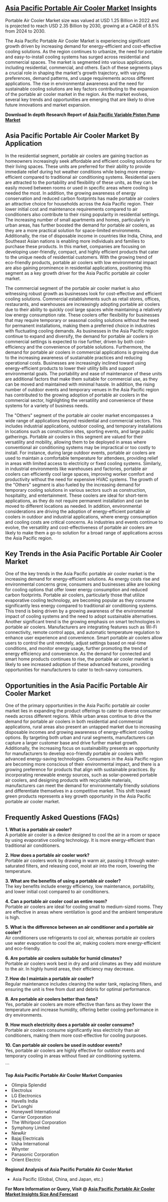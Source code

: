 <h2><a href="https://www.verifiedmarketreports.com/download-sample/?rid=354048&amp;utm_source=Github-Feb&amp;utm_medium=219" target="_blank">Asia Pacific Portable Air Cooler Market</a> Insights</h2><p>Portable Air Cooler Market size was valued at USD 1.25 Billion in 2022 and is projected to reach USD 2.35 Billion by 2030, growing at a CAGR of 8.5% from 2024 to 2030.</p><p><p>The Asia Pacific Portable Air Cooler Market is experiencing significant growth driven by increasing demand for energy-efficient and cost-effective cooling solutions. As the region continues to urbanize, the need for portable and easy-to-install cooling systems has surged across residential and commercial spaces. The market is segmented into various applications, including residential, commercial, and others. Each of these segments plays a crucial role in shaping the market's growth trajectory, with varying preferences, demand patterns, and usage requirements across different applications. The rise in environmental awareness and the need for sustainable cooling solutions are key factors contributing to the expansion of the portable air cooler market in the region. As the market evolves, several key trends and opportunities are emerging that are likely to drive future innovations and market expansion. <p><strong>Download In depth Research Report of <a href="https://www.verifiedmarketreports.com/download-sample/?rid=236118&amp;utm_source=Pulse-Dec&amp;utm_medium=219" target="_blank">Asia Pacific Variable Piston Pump Market</a></strong></p> </p> <h2>Asia Pacific Portable Air Cooler Market By Application</h2> <p>In the residential segment, portable air coolers are gaining traction as homeowners increasingly seek affordable and efficient cooling solutions for their living spaces. These units are preferred for their ability to provide immediate relief during hot weather conditions while being more energy-efficient compared to traditional air conditioning systems. Residential users are attracted to the portability and flexibility of these units, as they can be easily moved between rooms or used in specific areas where cooling is needed the most. In addition, the growing awareness of energy conservation and reduced carbon footprints has made portable air coolers an attractive choice for households across the Asia Pacific region. Their lower initial cost and maintenance requirements compared to air conditioners also contribute to their rising popularity in residential settings. The increasing number of small apartments and homes, particularly in urban areas, has further boosted the demand for portable air coolers, as they are a more practical solution for space-limited environments. Additionally, the rise of disposable income in countries like India, China, and Southeast Asian nations is enabling more individuals and families to purchase these products. In this market, companies are focusing on developing user-friendly, compact, and highly efficient products that cater to the unique needs of residential customers. With the growing trend of eco-friendly products, portable air coolers with low environmental impact are also gaining prominence in residential applications, positioning this segment as a key growth driver for the Asia Pacific portable air cooler market. <p>The commercial segment of the portable air cooler market is also witnessing robust growth as businesses look for cost-effective and efficient cooling solutions. Commercial establishments such as retail stores, offices, restaurants, and warehouses are increasingly adopting portable air coolers due to their ability to quickly cool large spaces while maintaining a relatively low energy consumption rate. These coolers offer flexibility for businesses that may require temporary or seasonal cooling solutions without the need for permanent installations, making them a preferred choice in industries with fluctuating cooling demands. As businesses in the Asia Pacific region continue to expand and diversify, the demand for portable air coolers in commercial settings is expected to rise further, driven by both cost-efficiency and the convenience of portable solutions. Furthermore, the demand for portable air coolers in commercial applications is growing due to the increasing awareness of sustainable practices and reducing operational costs. Businesses are increasingly inclined toward using energy-efficient products to lower their utility bills and support environmental goals. The portability and ease of maintenance of these units are additional factors that make them suitable for commercial use, as they can be moved and maintained with minimal hassle. In addition, the rising number of outdoor events and temporary venues in the Asia Pacific region has contributed to the growing adoption of portable air coolers in the commercial sector, highlighting the versatility and convenience of these systems for a variety of business needs. <p>The "Others" segment of the portable air cooler market encompasses a wide range of applications beyond residential and commercial sectors. This includes industrial applications, outdoor cooling, and temporary installations in locations such as construction sites, sporting events, and large public gatherings. Portable air coolers in this segment are valued for their versatility and mobility, allowing them to be deployed in areas where conventional air conditioning systems may be impractical or too costly to install. For instance, during large outdoor events, portable air coolers are used to maintain a comfortable temperature for attendees, providing relief in areas with limited access to electricity or fixed cooling systems. Similarly, in industrial environments like warehouses and factories, portable air coolers can efficiently cool large spaces, improving worker comfort and productivity without the need for expensive HVAC systems. The growth of the "Others" segment is also fueled by the increasing demand for temporary cooling solutions in various sectors such as construction, hospitality, and entertainment. These coolers are ideal for short-term applications, as they do not require permanent installation and can be moved to different locations as needed. In addition, environmental considerations are driving the adoption of energy-efficient portable air coolers in outdoor and industrial applications, where energy consumption and cooling costs are critical concerns. As industries and events continue to evolve, the versatility and cost-effectiveness of portable air coolers are likely to make them a go-to solution for a broad range of applications across the Asia Pacific region. <h2>Key Trends in the Asia Pacific Portable Air Cooler Market</h2> <p>One of the key trends in the Asia Pacific portable air cooler market is the increasing demand for energy-efficient solutions. As energy costs rise and environmental concerns grow, consumers and businesses alike are looking for cooling options that offer lower energy consumption and reduced carbon footprints. Portable air coolers, particularly those that utilize evaporative cooling technology, are becoming popular as they consume significantly less energy compared to traditional air conditioning systems. This trend is being driven by a growing awareness of the environmental impact of cooling systems and the need to adopt sustainable alternatives. Another significant trend is the growing emphasis on smart technologies in portable air coolers. Manufacturers are integrating features such as Wi-Fi connectivity, remote control apps, and automatic temperature regulation to enhance user experience and convenience. Smart portable air coolers allow users to control the unit remotely, adjust settings based on real-time conditions, and monitor energy usage, further promoting the trend of energy efficiency and convenience. As the demand for connected and smart home products continues to rise, the portable air cooler market is likely to see increased adoption of these advanced features, providing opportunities for manufacturers to cater to tech-savvy consumers. <h2>Opportunities in the Asia Pacific Portable Air Cooler Market</h2> <p>One of the primary opportunities in the Asia Pacific portable air cooler market lies in expanding the product offerings to cater to diverse consumer needs across different regions. While urban areas continue to drive the demand for portable air coolers in both residential and commercial applications, rural areas also present an untapped market due to increasing disposable incomes and growing awareness of energy-efficient cooling options. By targeting both urban and rural segments, manufacturers can capture a larger customer base and drive further market growth. Additionally, the increasing focus on sustainability presents an opportunity for manufacturers to develop eco-friendly portable air coolers with advanced energy-saving technologies. Consumers in the Asia Pacific region are becoming more conscious of their environmental impact, and there is a growing preference for products that align with sustainable practices. By incorporating renewable energy sources, such as solar-powered portable air coolers, and designing products with recyclable materials, manufacturers can meet the demand for environmentally friendly solutions and differentiate themselves in a competitive market. This shift toward green products represents a key growth opportunity in the Asia Pacific portable air cooler market. <h2>Frequently Asked Questions (FAQs)</h2> <p><b>1. What is a portable air cooler?</b> <br> A portable air cooler is a device designed to cool the air in a room or space by using evaporative cooling technology. It is more energy-efficient than traditional air conditioners.</p> <p><b>2. How does a portable air cooler work?</b> <br> Portable air coolers work by drawing in warm air, passing it through water-saturated filters, and releasing cool, moist air into the room, lowering the temperature.</p> <p><b>3. What are the benefits of using a portable air cooler?</b> <br> The key benefits include energy efficiency, low maintenance, portability, and lower initial cost compared to air conditioners.</p> <p><b>4. Can a portable air cooler cool an entire room?</b> <br> Portable air coolers are ideal for cooling small to medium-sized rooms. They are effective in areas where ventilation is good and the ambient temperature is high.</p> <p><b>5. What is the difference between an air conditioner and a portable air cooler?</b> <br> Air conditioners use refrigerants to cool air, whereas portable air coolers use water evaporation to cool the air, making coolers more energy-efficient and eco-friendly.</p> <p><b>6. Are portable air coolers suitable for humid climates?</b> <br> Portable air coolers work best in dry and arid climates as they add moisture to the air. In highly humid areas, their efficiency may decrease.</p> <p><b>7. How do I maintain a portable air cooler?</b> <br> Regular maintenance includes cleaning the water tank, replacing filters, and ensuring the unit is free from dust and debris for optimal performance.</p> <p><b>8. Are portable air coolers better than fans?</b> <br> Yes, portable air coolers are more effective than fans as they lower the temperature and increase humidity, offering better cooling performance in dry environments.</p> <p><b>9. How much electricity does a portable air cooler consume?</b> <br> Portable air coolers consume significantly less electricity than air conditioners, making them more cost-effective for cooling purposes.</p> <p><b>10. Can portable air coolers be used in outdoor events?</b> <br> Yes, portable air coolers are highly effective for outdoor events and temporary cooling in areas without fixed air conditioning systems.</p> ```</p><p><strong>Top Asia Pacific Portable Air Cooler Market Companies</strong></p><div data-test-id=""><p><li>Olimpia Splendid</li><li> Electrolux</li><li> LG Electronics</li><li> Havells India</li><li> De'Longhi</li><li> Honeywell International</li><li> Carrier Corporation</li><li> The Whirlpool Corporation</li><li> Symphony Limited</li><li> NewAir</li><li> Bajaj Electricals</li><li> Usha International</li><li> Whynter</li><li> Panasonic Corporation</li><li> Orient Electric</li></p><div><strong>Regional Analysis of&nbsp;Asia Pacific Portable Air Cooler Market</strong></div><ul><li dir="ltr"><p dir="ltr">Asia Pacific (Global, China, and Japan, etc.)</p></li></ul><p><strong>For More Information or Query, Visit @&nbsp;</strong><strong><a href="https://www.verifiedmarketreports.com/product/portable-air-cooler-market/?utm_source=Github-Feb&amp;utm_medium=219" target="_blank">Asia Pacific Portable Air Cooler Market Insights Size And Forecast</a></strong></p></div><h2>&nbsp;</h2><div data-test-id="">&nbsp;</div>

